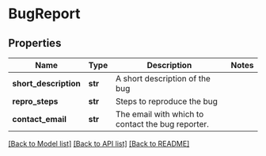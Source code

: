 # BugReport

## Properties
Name | Type | Description | Notes
------------ | ------------- | ------------- | -------------
**short_description** | **str** | A short description of the bug | 
**repro_steps** | **str** | Steps to reproduce the bug | 
**contact_email** | **str** | The email with which to contact the bug reporter. | 

[[Back to Model list]](../README.md#documentation-for-models) [[Back to API list]](../README.md#documentation-for-api-endpoints) [[Back to README]](../README.md)


